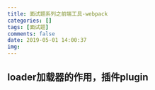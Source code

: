 ```yaml
---
title: 面试题系列之前端工具-webpack
categories: []
tags: [面试题]
comments: false
date: 2019-05-01 14:00:37
img:
---
```

## loader加载器的作用，插件plugin
